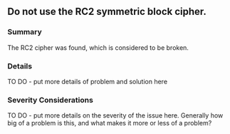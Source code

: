 ## Do not use the RC2 symmetric block cipher.

### Summary
The RC2 cipher was found, which is considered to be broken.

### Details
TO DO - put more details of problem and solution here

### Severity Considerations
TO DO - put more details on the severity of the issue here.  Generally how big of a problem is this, and what makes it more or less of a problem?


